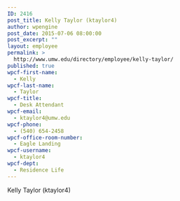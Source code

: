 ```yaml
---
ID: 2416
post_title: Kelly Taylor (ktaylor4)
author: wpengine
post_date: 2015-07-06 08:00:00
post_excerpt: ""
layout: employee
permalink: >
  http://www.umw.edu/directory/employee/kelly-taylor/
published: true
wpcf-first-name:
  - Kelly
wpcf-last-name:
  - Taylor
wpcf-title:
  - Desk Attendant
wpcf-email:
  - ktaylor4@umw.edu
wpcf-phone:
  - (540) 654-2458
wpcf-office-room-number:
  - Eagle Landing
wpcf-username:
  - ktaylor4
wpcf-dept:
  - Residence Life
---
```

Kelly Taylor (ktaylor4)